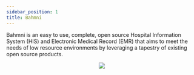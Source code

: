 ```yaml
---
sidebar_position: 1
title: Bahmni
---
```


Bahmni is an easy to use, complete, open source Hospital Information System (HIS) and Electronic Medical Record (EMR) that aims to meet the needs of low resource environments by leveraging a tapestry of existing open source products.
<p align="center">
  <img src="https://github.com/Code4GovTech/c4gt-milestones/assets/134908806/0a1f0007-7300-4a6d-835e-3111d03ce384"/>
</p>
